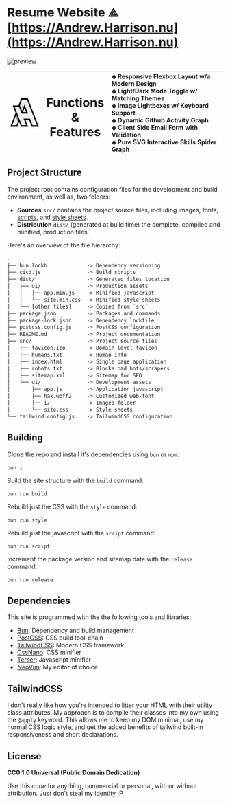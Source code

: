 # Resume Website ⟁ **[https://Andrew.Harrison.nu](https://Andrew.Harrison.nu)**

![preview](https://github.com/user-attachments/assets/27d33918-94f4-49fa-94bb-3358bc4edb6f)

| ![ah logo](https://raw.githubusercontent.com/xero/resume/refs/heads/main/src/ui/i/logo.png) | <h1>Functions<br>&amp; Features</h1> | ◈  Responsive Flexbox Layout w/a Modern Design<br> ◈  Light/Dark Mode Toggle w/ Matching Themes<br> ◈  Image Lightboxes w/ Keyboard Support <br> ◈ Dynamic Github Activity Graph<br> ◈ Client Side Email Form with Validation <br> ◈ Pure SVG Interactive Skills Spider Graph |
|:---:|:---:|:---|

## Project Structure

The project root contains configuration files for the development and build environment, as well as, two folders:

- **Sources** `src/` contains the project source files, including images, fonts, [scripts](src/ui/app.js), and [style sheets](src/ui/site.css).
- **Distribution** `dist/` (generated at build time) the complete, compiled and minified, production files.

Here's an overview of the file hierarchy:
```
.
├── bun.lockb             -> Dependency versioning
├── cicd.js               -> Build scripts
├── dist/                 -> Generated files location
│   ├── ui/               -> Production assets
│   │   ├── app.min.js    -> Minified javascript
│   │   └── site.min.css  -> Minified style sheets
│   └── [other files]     -> Copied from `src`
├── package.json          -> Packages and commands
├── package-lock.json     -> Dependency lockfile
├── postcss.config.js     -> PostCSS configuration
├── README.md             -> Project documentation
├── src/                  -> Project source files
│   ├── favicon.ico       -> Domain level favicon
│   ├── humans.txt        -> Human info
│   ├── index.html        -> Single page application
│   ├── robots.txt        -> Blocks bad bots/scrapers
│   ├── sitemap.xml       -> Sitemap for SEO
│   └── ui/               -> Development assets
│       ├── app.js        -> Application javascript
│       ├── hax.woff2     -> Customized web-font
│       ├── i/            -> Images folder
│       └── site.css      -> Style sheets
└── tailwind.config.js    -> TailwindCSS configuration
```

## Building

Clone the repo and install it's dependencies using `bun` or `npm`:

```
bun i
```

Build the site structure with the `build` command:

```
bun run build
```

Rebuild just the CSS with the `style` command:

```
bun run style
```
Rebuild just the javascript with the `script` command:

```
bun run script
```
Increment the package version and sitemap date with the `release` command:

```
bun run release
```

## Dependencies

This site is programmed with the the following tools and libraries:

- [Bun](https://bun.sh): Dependency and build management
- [PostCSS](https://postcss.org): CSS build tool-chain
- [TailwindCSS](https://tailwindcss.com): Modern CSS framework
- [CssNano](https://cssnano.github.io/cssnano): CSS minifier
- [Terser](https://terser.org): Javascript minifier
- [NeoVim](https://neovim.io): My editor of choice

## TailwindCSS

I don't really like how you're intended to litter your HTML with their utility class attributes. My approach is to compile their classes into my own using the `@apply` keyword. This allows me to keep my DOM minimal, use my normal CSS logic style, and get the added benefits of tailwind built-in responsiveness and short declarations.

## License

**CC0 1.0 Universal (Public Domain Dedication)**

Use this _code_ for anything, commercial or personal, with or without attribution. Just don't steal my identity ;P

